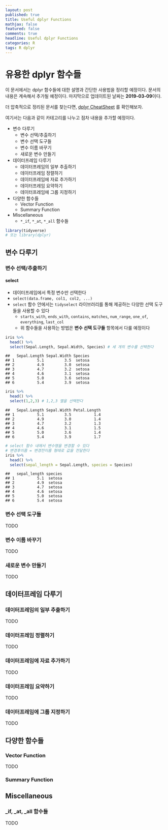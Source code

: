 ```yaml
---
layout: post
published: true
title: Useful dplyr Functions
mathjax: false
featured: false
comments: true
headline: Useful dplyr Functions
categories: R
tags: R dplyr
---
```


# 유용한 dplyr 함수들

이 문서에서는 dplyr 함수들에 대한 설명과 간단한 사용법을 정리할 예정이다.
문서의 내용은 계속해서 추가될 예정이다. 마지막으로 업데이트된 날짜는 **2019-03-09**이다.

더 압축적으로 정리된 문서를 찾는다면, [dplyr CheatSheet](https://www.rstudio.com/resources/cheatsheets/#dplyr) 를 확인해보자.

여기서는 다음과 같이 카테고리를 나누고 점차 내용을 추가할 예정이다.

- 변수 다루기
    - 변수 선택/추출하기
    - 변수 선택 도구들
    - 변수 이름 바꾸기
    - 새로운 변수 만들기
- 데이터프레임 다루기
    - 데이터프레임의 일부 추출하기
    - 데이터프레임 정렬하기
    - 데이터프레임에 자료 추가하기
    - 데이터프레임 요약하기
    - 데이터프레임에 그룹 지정하기
- 다양한 함수들
    - Vector Function
    - Summary Function
- Miscellaneous
    - `*_if`, `*_at`, `*_all` 함수들


```r
library(tidyverse)
# 또는 library(dplyr)
```

## 변수 다루기

### 변수 선택/추출하기

#### select

- 데이터프레임에서 특정 변수만 선택한다
- `select(data.frame, col1, col2, ...)`
- `select` 함수 안에서는 `tidyselect` 라이브러리를 통해 제공하는 다양한 선택 도구들을 사용할 수 있다
    - `starts_with`, `ends_with`, `contains`, `matches`, `num_range`, `one_of`, `everything`, `last_col`
    - 위 함수들을 사용하는 방법은 **변수 선택 도구들** 항목에서 다룰 예정이다


```r
iris %>% 
  head() %>% 
  select(Sepal.Length, Sepal.Width, Species) # 세 개의 변수를 선택한다
```

```
##   Sepal.Length Sepal.Width Species
## 1          5.1         3.5  setosa
## 2          4.9         3.0  setosa
## 3          4.7         3.2  setosa
## 4          4.6         3.1  setosa
## 5          5.0         3.6  setosa
## 6          5.4         3.9  setosa
```


```r
iris %>% 
  head() %>% 
  select(1,2,3) # 1,2,3 열을 선택한다
```

```
##   Sepal.Length Sepal.Width Petal.Length
## 1          5.1         3.5          1.4
## 2          4.9         3.0          1.4
## 3          4.7         3.2          1.3
## 4          4.6         3.1          1.5
## 5          5.0         3.6          1.4
## 6          5.4         3.9          1.7
```


```r
# select 함수 내에서 변수명을 변경할 수 있다
# 변경후이름 = 변경전이름 형태로 값을 전달한다
iris %>% 
  head() %>% 
  select(sepal_length = Sepal.Length, species = Species)
```

```
##   sepal_length species
## 1          5.1  setosa
## 2          4.9  setosa
## 3          4.7  setosa
## 4          4.6  setosa
## 5          5.0  setosa
## 6          5.4  setosa
```


### 변수 선택 도구들

TODO

### 변수 이름 바꾸기

TODO

### 새로운 변수 만들기

TODO

## 데이터프레임 다루기

### 데이터프레임의 일부 추출하기

TODO

### 데이터프레임 정렬하기

TODO

### 데이터프레임에 자료 추가하기

TODO

### 데이터프레임 요약하기

TODO

### 데이터프레임에 그룹 지정하기

TODO

## 다양한 함수들

### Vector Function

TODO

### Summary Function

## Miscellaneous

### _if, _at, _all 함수들

TODO
